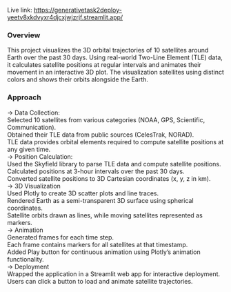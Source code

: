 Live link: https://generativetask2deploy-yeetv8xkdvyxr4djcxjwjzrjf.streamlit.app/  <br>
### Overview 
This project visualizes the 3D orbital trajectories of 10 satellites around Earth over the past 30 days. Using real-world Two-Line Element (TLE) data, it calculates satellite positions at regular intervals and animates their movement in an interactive 3D plot. The visualization satellites using distinct colors and shows their orbits alongside the Earth. 
### Approach 
  -> Data Collection:<br> 
    Selected 10 satellites from various categories (NOAA, GPS, Scientific, Communication).<br> 
    Obtained their TLE data from public sources (CelesTrak, NORAD).<br> 
    TLE data provides orbital elements required to compute satellite positions at any given time.<br> 
  -> Position Calculation:<br> Used the Skyfield library to parse TLE data and compute satellite positions.<br>
    Calculated positions at 3-hour intervals over the past 30 days.<br> 
    Converted satellite positions to 3D Cartesian coordinates (x, y, z in km).<br> 
  -> 3D Visualization<br> 
    Used Plotly to create 3D scatter plots and line traces.<br> 
    Rendered Earth as a semi-transparent 3D surface using spherical coordinates.<br>
    Satellite orbits drawn as lines, while moving satellites represented as markers.<br> 
  -> Animation<br> 
    Generated frames for each time step.<br> 
    Each frame contains markers for all satellites at that timestamp.<br> 
    Added Play button for continuous animation using Plotly’s animation functionality.<br> 
  -> Deployment<br> 
    Wrapped the application in a Streamlit web app for interactive deployment.<br> 
    Users can click a button to load and animate satellite trajectories.<br>
